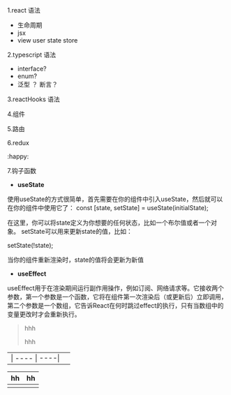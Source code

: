 1.react 语法

- 生命周期
- jsx
- view  user  state store

2.typescript 语法

-  interface?
- enum?
- 泛型 ？ 断言？

3.reactHooks 语法

4.组件  

5.路由

6.redux

 :happy: 

7.钩子函数

- **useState**

使用useState的方式很简单，首先需要在你的组件中引入useState，然后就可以在你的组件中使用它了： const [state, setState] = useState(initialState);

在这里，你可以将state定义为你想要的任何状态，比如一个布尔值或者一个对象。 setState可以用来更新state的值，比如：

setState(!state);

当你的组件重新渲染时，state的值将会更新为新值

-  **useEffect**

 useEffect用于在渲染期间运行副作用操作，例如订阅、网络请求等。它接收两个参数，第一个参数是一个函数，它将在组件第一次渲染后（或更新后）立即调用，第二个参数是一个数组，它告诉React在何时跳过effect的执行，只有当数组中的变量更改时才会重新执行。 

> hhh
>
> hhh

|                   |      |
| ----------------- | ---- |
| \| ---- \| ----\| |      |

| hh   | hh   |
| ---- | ---- |
|      |      |

